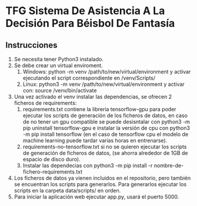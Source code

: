 # TFG Sistema De Asistencia A La Decisión Para Béisbol De Fantasía  

## Instrucciones  
1. Se necesita tener Python3 instalado.
2. Se debe crear un virtual enviroment.
   1. Windows: python -m venv /path/to/new/virtual/environment y activar ejecutando el script correspondiente en 
   /venv/Scripts/
   2. Linux: python3 -m venv /path/to/new/virtual/environment y activar con: source /venv/bin/activate
3. Una vez activado el venv instalar las dependencias, se ofrecen 2 ficheros de requirements:
   1. requirements.txt contiene la libreria tensorflow-gpu para poder ejecutar los scripts de generación de los ficheros
   de datos, en caso de no tener un gpu compatible se puede desisntalar con python3 -m pip uninstall tensorflow-gpu e 
   instalar la versión de cpu con python3 -m pip install tensorflow (en el caso de tensorflow cpu el modelo de machine
   learning puede tardar varias horas en entrenarse).
   2. requirements-no-tensorflow.txt si no se quieren ejecutar los scripts de generación de ficheros de datos, (se
   ahorra alrededor de 1GB de espacio de disco duro).
   3. Instalar las dependecias con python3 -m pip install -r nombre-de-fichero-requirements.txt
4. Los ficheros de datos ya vienen incluidos en el repositorio, pero también se encuentran los scripts para generarlos.
Para generarlos ejecutar los scripts en la carpeta data/scripts/ en orden.
5. Para iniciar la aplicación web ejecutar app.py, usará el puerto 5000.